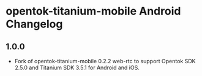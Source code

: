 # opentok-titanium-mobile Android Changelog

## 1.0.0

* Fork of opentok-titanium-mobile 0.2.2 web-rtc to support Opentok SDK 2.5.0 and Titanium SDK 3.5.1 for Android and iOS.